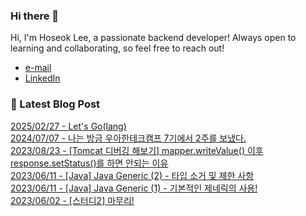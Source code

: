 
### Hi there 👋

Hi, I'm Hoseok Lee, a passionate backend developer!
Always open to learning and collaborating, so feel free to reach out!

- [e-mail](mailto:wpdlzhf159@gmail.com) 
- [LinkedIn](https://www.linkedin.com/in/%ED%98%B8%EC%84%9D-%EC%9D%B4-01278b264/)


### 📌 Latest Blog Post

[2025/02/27 - Let's Go(lang)](https://hiiwee.tistory.com/49) <br/>
[2024/07/07 - 나는 방금 우아한테크캠프 7기에서 2주를 보냈다.](https://hiiwee.tistory.com/48) <br/>
[2023/08/23 - [Tomcat 디버깅 해보기] mapper.writeValue() 이후 response.setStatus()를 하면 안되는 이유](https://hiiwee.tistory.com/46) <br/>
[2023/06/11 - [Java] Java Generic (2) - 타입 소거 및 제한 사항](https://hiiwee.tistory.com/45) <br/>
[2023/06/11 - [Java] Java Generic (1) - 기본적인 제네릭의 사용!](https://hiiwee.tistory.com/44) <br/>
[2023/06/02 - [스터디2] 마무리!](https://hiiwee.tistory.com/43) <br/>

